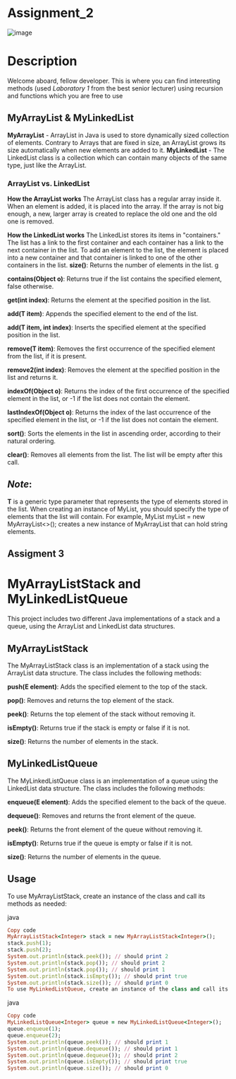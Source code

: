 # Assignment_2
![image](https://user-images.githubusercontent.com/110625229/234845388-d2f901b6-8aa2-4ab3-86db-72c170919d3c-small.png)
# **Description**
Welcome aboard, fellow developer. This is where you can find interesting methods (used *Laboratory 1* from the best senior lecturer) using recursion and functions which you are free to use
## **MyArrayList & MyLinkedList**
__MyArrayList__ - ArrayList in Java is used to store dynamically sized collection of elements. Contrary to Arrays that are fixed in size, an ArrayList grows its size automatically when new elements are added to it.
__MyLinkedList__ - The LinkedList class is a collection which can contain many objects of the same type, just like the ArrayList.
### **ArrayList vs. LinkedList**
__How the ArrayList works__
The ArrayList class has a regular array inside it. When an element is added, it is placed into the array. If the array is not big enough, a new, larger array is created to replace the old one and the old one is removed.

__How the LinkedList works__
The LinkedList stores its items in "containers." The list has a link to the first container and each container has a link to the next container in the list. To add an element to the list, the element is placed into a new container and that container is linked to one of the other containers in the list.
  __size()__: Returns the number of elements in the list. g

__contains(Object o)__: Returns true if the list contains the specified element, false otherwise.

__get(int index)__: Returns the element at the specified position in the list.

__add(T item)__: Appends the specified element to the end of the list.

__add(T item, int index)__: Inserts the specified element at the specified position in the list.

__remove(T item)__: Removes the first occurrence of the specified element from the list, if it is present.

__remove2(int index)__: Removes the element at the specified position in the list and returns it.

__indexOf(Object o)__: Returns the index of the first occurrence of the specified element in the list, or -1 if the list does not contain the element.

__lastIndexOf(Object o)__: Returns the index of the last occurrence of the specified element in the list, or -1 if the list does not contain the element.

__sort()__: Sorts the elements in the list in ascending order, according to their natural ordering.

__clear()__: Removes all elements from the list. The list will be empty after this call.

## *Note*: 
__T__ is a generic type parameter that represents the type of elements stored in the list. When creating an instance of MyList, you should specify the type of elements that the list will contain. For example, MyList<String> myList = new MyArrayList<>(); creates a new instance of MyArrayList that can hold string elements.
## Assigment 3
# MyArrayListStack and MyLinkedListQueue
This project includes two different Java implementations of a stack and a queue, using the ArrayList and LinkedList data structures.

## MyArrayListStack
The MyArrayListStack class is an implementation of a stack using the ArrayList data structure. The class includes the following methods:

__push(E element)__: Adds the specified element to the top of the stack.
  
__pop()__: Removes and returns the top element of the stack.
  
__peek()__: Returns the top element of the stack without removing it.
  
__isEmpty()__: Returns true if the stack is empty or false if it is not.
  
__size()__: Returns the number of elements in the stack.
  
## MyLinkedListQueue
The MyLinkedListQueue class is an implementation of a queue using the LinkedList data structure. The class includes the following methods:

__enqueue(E element)__: Adds the specified element to the back of the queue.
  
__dequeue()__: Removes and returns the front element of the queue.
  
__peek()__: Returns the front element of the queue without removing it.
  
__isEmpty()__: Returns true if the queue is empty or false if it is not.
  
__size()__: Returns the number of elements in the queue.
  
## __Usage__
To use MyArrayListStack, create an instance of the class and call its methods as needed:

java
```ruby
Copy code
MyArrayListStack<Integer> stack = new MyArrayListStack<Integer>();
stack.push(1);
stack.push(2);
System.out.println(stack.peek()); // should print 2
System.out.println(stack.pop()); // should print 2
System.out.println(stack.pop()); // should print 1
System.out.println(stack.isEmpty()); // should print true
System.out.println(stack.size()); // should print 0
To use MyLinkedListQueue, create an instance of the class and call its methods as needed:
```
java
```ruby
Copy code
MyLinkedListQueue<Integer> queue = new MyLinkedListQueue<Integer>();
queue.enqueue(1);
queue.enqueue(2);
System.out.println(queue.peek()); // should print 1
System.out.println(queue.dequeue()); // should print 1
System.out.println(queue.dequeue()); // should print 2
System.out.println(queue.isEmpty()); // should print true
System.out.println(queue.size()); // should print 0
```
